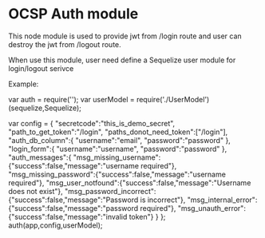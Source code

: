 # OCSP Auth module
This node module is used to provide jwt from /login route and user can destroy
the jwt from /logout route.

When use this module, user need define a Sequelize user module for login/logout serivce

Example:

var auth = require('<this module>');
var userModel = require('./UserModel')(sequelize,Sequelize);

var config = {
    "secretcode":"this_is_demo_secret",
    "path_to_get_token":"/login",
    "paths_donot_need_token":["/login"],
    "auth_db_column":{
        "username":"email",
        "password":"password"
    },
    "login_form":{
        "username":"username",
        "password":"password"
    },
    "auth_messages":{
        "msg_missing_username":{"success":false,"message":"username required"},
        "msg_missing_password":{"success":false,"message":"username required"},
        "msg_user_notfound":{"success":false,"message":"Username does not exist"},
        "msg_password_incorrect":{"success":false,"message":"Password is incorrect"},
        "msg_internal_error":{"success":false,"message":"password required"},
        "msg_unauth_error":{"success":false,"message":"invalid token"}
    }
};
auth(app,config,userModel);